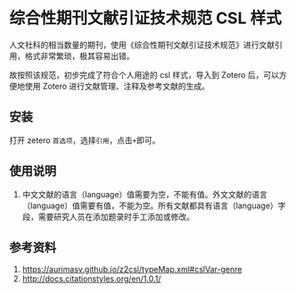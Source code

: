 # 综合性期刊文献引证技术规范 CSL 样式

人文社科的相当数量的期刊，使用《综合性期刊文献引证技术规范》进行文献引用，格式非常繁琐，极其容易出错。

故按照该规范，初步完成了符合个人用途的 csl 样式，导入到 Zotero 后，可以方便地使用 Zotero 进行文献管理、注释及参考文献的生成。

## 安装

打开 zetero `首选项`，选择`引用`，点击`+`即可。

## 使用说明

1. 中文文献的语言（language）值需要为空，不能有值。外文文献的语言（language）值需要有值，不能为空。所有文献都具有语言（language）字段，需要研究人员在添加题录时手工添加或修改。

## 参考资料

1. <https://aurimasv.github.io/z2csl/typeMap.xml#cslVar-genre>
1. <http://docs.citationstyles.org/en/1.0.1/>
